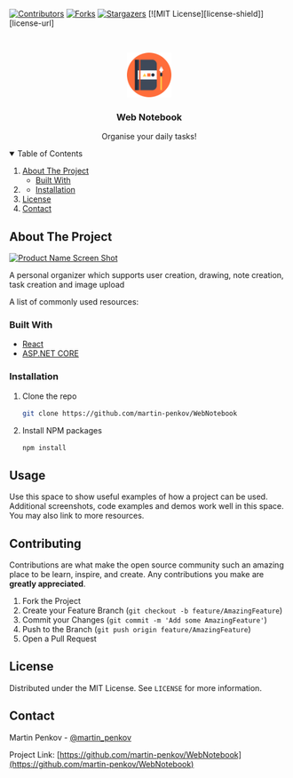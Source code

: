 
[![Contributors][contributors-shield]][contributors-url]
[![Forks][forks-shield]][forks-url]
[![Stargazers][stars-shield]][stars-url]
[![MIT License][license-shield]][license-url]



<!-- PROJECT LOGO -->
<br />
<p align="center">
  <a href="https://github.com/martin-penkov/WebNotebook/blob/main/NotebookReact/src/static/logoIcontransparent.png?raw=true">
    <img src="https://github.com/martin-penkov/WebNotebook/blob/main/NotebookReact/src/static/logoIcontransparent.png" alt="Logo" width="80" height="80">
  </a>

  <h3 align="center">Web Notebook</h3>

  <p align="center">
    Organise your daily tasks!
    <br />
    <!-- <a href="">View Demo</a> -->
  </p>
</p>



<!-- TABLE OF CONTENTS -->
<details open="open">
  <summary>Table of Contents</summary>
  <ol>
    <li>
      <a href="#about-the-project">About The Project</a>
      <ul>
        <li><a href="#built-with">Built With</a></li>
      </ul>
    </li>
    <li>
      <ul>
        <li><a href="#installation">Installation</a></li>
      </ul>
    </li>
    <li><a href="#license">License</a></li>
    <li><a href="#contact">Contact</a></li>
  </ol>
</details>



<!-- ABOUT THE PROJECT -->
## About The Project

[![Product Name Screen Shot][product-screenshot]](https://example.com)

A personal organizer which supports user creation, drawing, note creation, task creation and image upload


A list of commonly used resources:

### Built With

* [React](https://reactjs.org/)
* [ASP.NET CORE](https://dotnet.microsoft.com/learn/aspnet/what-is-aspnet-core)



### Installation

1. Clone the repo
   ```sh
   git clone https://github.com/martin-penkov/WebNotebook
   ```
2. Install NPM packages
   ```sh
   npm install


<!-- USAGE EXAMPLES -->
## Usage

Use this space to show useful examples of how a project can be used. Additional screenshots, code examples and demos work well in this space. You may also link to more resources.




<!-- CONTRIBUTING -->
## Contributing

Contributions are what make the open source community such an amazing place to be learn, inspire, and create. Any contributions you make are **greatly appreciated**.

1. Fork the Project
2. Create your Feature Branch (`git checkout -b feature/AmazingFeature`)
3. Commit your Changes (`git commit -m 'Add some AmazingFeature'`)
4. Push to the Branch (`git push origin feature/AmazingFeature`)
5. Open a Pull Request



<!-- LICENSE -->
## License

Distributed under the MIT License. See `LICENSE` for more information.



<!-- CONTACT -->
## Contact

Martin Penkov - [@martin_penkov](https://twitter.com/your_username)

Project Link: [https://github.com/martin-penkov/WebNotebook](https://github.com/martin-penkov/WebNotebook)


<!-- MARKDOWN LINKS & IMAGES -->
<!-- https://www.markdownguide.org/basic-syntax/#reference-style-links -->
[contributors-shield]: https://img.shields.io/github/contributors/martin-penkov/WebNotebook.svg?style=for-the-badge
[contributors-url]: https://github.com/martin-penkov/WebNotebook/graphs/contributors
[forks-shield]: https://img.shields.io/github/forks/martin-penkov/WebNotebook.svg?style=for-the-badge
[forks-url]: https://github.com/martin-penkov/WebNotebook/network/members
[stars-shield]: https://img.shields.io/github/stars/martin-penkov/WebNotebook.svg?style=for-the-badge
[stars-url]: https://github.com/martin-penkov/WebNotebook/stargazers
[product-screenshot]: images/screenshot.png
